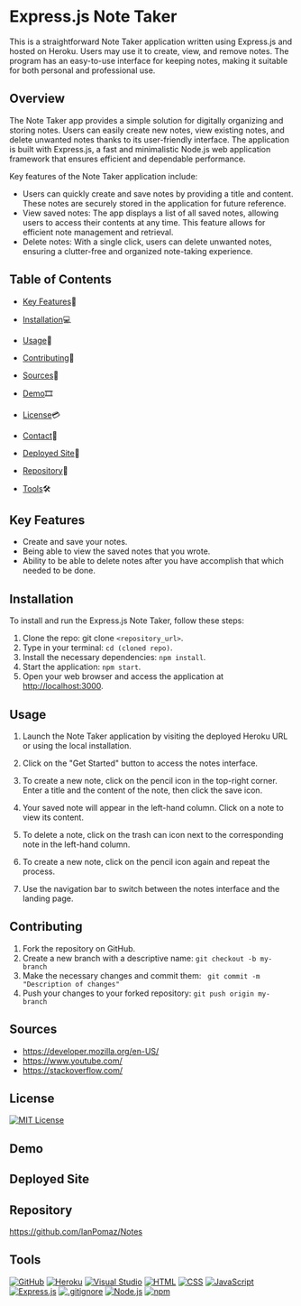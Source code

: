 # Express.js Note Taker

This is a straightforward Note Taker application written using Express.js and hosted on Heroku. Users may use it to create, view, and remove notes. The program has an easy-to-use interface for keeping notes, making it suitable for both personal and professional use.

## Overview 

The Note Taker app provides a simple solution for digitally organizing and storing notes. Users can easily create new notes, view existing notes, and delete unwanted notes thanks to its user-friendly interface. The application is built with Express.js, a fast and minimalistic Node.js web application framework that ensures efficient and dependable performance.


Key features of the Note Taker application include:
- Users can quickly create and save notes by providing a title and content. These notes are securely stored in the application for future reference.
- View saved notes: The app displays a list of all saved notes, allowing users to access their contents at any time. This feature allows for efficient note management and retrieval.
- Delete notes: With a single click, users can delete unwanted notes, ensuring a clutter-free and organized note-taking experience.




## Table of Contents

- [Key Features](#key-features)🔑
- [Installation](#installation)💻
- [Usage](#usage)📲
- [Contributing](#contributing)📜
- [Sources](#sources)🔎

- [Demo](#Demo)🎞
- [License](#license)💳
- [Contact](#contact)📩
- [Deployed Site](#deployedsite)🧮
- [Repository](#repository)📂
- [Tools](#Tools)🛠

## Key Features <a name="key-features"></a>
- Create and save your notes.
- Being able to view the saved notes that you wrote.
- Ability to be able to delete notes after you have accomplish that which needed to be done.


## Installation <a name="installation"></a>
 
 To install and run the Express.js Note Taker, follow these steps: <br>

 1. Clone the repo: git clone `<repository_url>`.
 2. Type in your terminal: `cd (cloned repo)`.
 3. Install the necessary dependencies: `npm install`.
 4. Start the application: `npm start`.
 5. Open your web browser and access the application at [http://localhost:3000](http://localhost:3000).

 
## Usage <a name="usage"></a>

1. Launch the Note Taker application by visiting the deployed Heroku URL or using the local installation.

2. Click on the "Get Started" button to access the notes interface.


3. To create a new note, click on the pencil icon in the top-right corner. Enter a title and the content of the note, then click the save icon.


4. Your saved note will appear in the left-hand column. Click on a note to view its content.


5. To delete a note, click on the trash can icon next to the corresponding note in the left-hand column.


6. To create a new note, click on the pencil icon again and repeat the process.


7. Use the navigation bar to switch between the notes interface and the landing page.



## Contributing <a name="contributing"></a>

1. Fork the repository on GitHub.
2. Create a new branch with a descriptive name: ```git checkout -b my-branch```
3. Make the necessary changes and commit them: ``` git commit -m "Description of changes"```
4. Push your changes to your forked repository: ```git push origin my-branch```


## Sources<a name="Sources"></a>
- https://developer.mozilla.org/en-US/
- https://www.youtube.com/
- https://stackoverflow.com/

## License <a name="license"></a>
[![MIT License](https://img.shields.io/badge/License-MIT-yellow.svg)](https://opensource.org/licenses/MIT)
## Demo <a name="Demo"></a>





## Deployed Site <a name="deployedsite"></a>

## Repository <a name="repository"></a>
https://github.com/IanPomaz/Notes
## Tools<a name="Tools"></a>


  [![GitHub](https://img.shields.io/badge/--181717?logo=github&logoColor=ffffff)](https://github.com/)
  [![Heroku](https://badgen.net/badge/icon/heroku?icon=heroku&label)](https://www.heroku.com/)
  [![Visual Studio](https://badgen.net/badge/icon/visualstudio?icon=visualstudio&label)](https://visualstudio.microsoft.com)
[![HTML](https://badgen.net/badge/icon/html5?icon=html5&label)](https://www.w3.org/html/)
[![CSS](https://badgen.net/badge/icon/css3?icon=css3&label)](https://www.w3.org/Style/CSS/Overview.en.html)
  [![JavaScript](https://badgen.net/badge/icon/javascript?icon=javascript&label)](https://www.javascript.com/)
  [![Express.js](https://badgen.net/badge/icon/express?icon=express&label)](https://expressjs.com/)
  [![.gitignore](https://badgen.net/badge/icon/git?icon=git&label)](https://git-scm.com/doc)
  [![Node.js](https://badgen.net/badge/icon/nodejs?icon=nodejs&label)](https://nodejs.org/) 
   [![npm](https://badgen.net/badge/icon/npm?icon=npm&label)](https://npmjs.com/)
